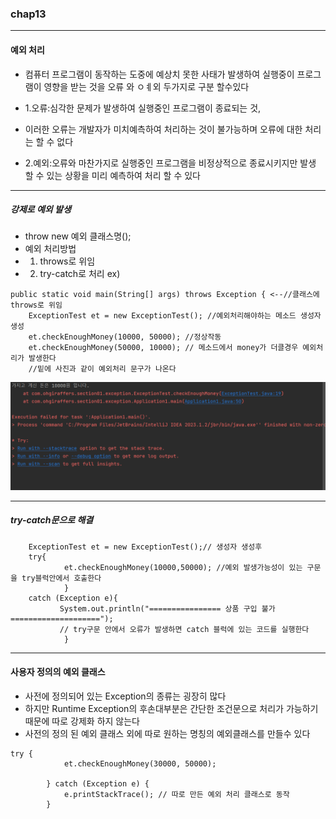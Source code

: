 ### chap13 
***
#### 예외 처리
- 컴퓨터 프로그램이 동작하는 도중에 예상치 못한 사태가 발생하여 실행중이 프로그램이 영향을 받는 것을 오류 와 ㅇㅖ외 두가지로 구분 할수있다

- 1.오류:심각한 문제가 발생하여 실행중인 프로그램이 종료되는 것,
- 이러한 오류는 개발자가 미치예측하여 처리하는 것이 불가능하며 오류에 대한 처리는 할 수 없다

- 2.예외:오류와 마찬가지로 실행중인 프로그램을 비정상적으로 종료시키지만 발생 할 수 있는 상황을 미리 예측하여 처리 할 수 있다

****
##### 강제로 예외 발생
- throw new 예외 클래스명();
- 예외 처리방법
- 1. throws로 위임
- 2. try-catch로 처리
ex)
```
public static void main(String[] args) throws Exception { <--//클래스에 throws로 위임
    ExceptionTest et = new ExceptionTest(); //예외처리해야하는 메소드 생성자 생성
    et.checkEnoughMoney(10000, 50000); //정상작동
    et.checkEnoughMoney(50000, 10000); // 메소드에서 money가 더클경우 예외처리가 발생한다
    //밑에 사진과 같이 예외처리 문구가 나온다

```
![img_1.png](img_1.png)
***
##### try-catch문으로 해결
```
	ExceptionTest et = new ExceptionTest();// 생성자 생성후
	try{
	        et.checkEnoughMoney(10000,50000); //예외 발생가능성이 있는 구문을 try블럭안에서 호출한다
	        }
	catch (Exception e){
	       System.out.println("================ 상품 구입 불가 ====================");
	       // try구문 안에서 오류가 발생하면 catch 블럭에 있는 코드를 실행한다
	        }
```
***
#### 사용자 정의의 예외 클래스
- 사전에 정의되어 있는 Exception의 종류는 굉장히 많다
- 하지만  Runtime Exception의 후손대부분은 간단한 조건문으로 처리가 가능하기 때문에 따로 강제화 하지 않는다
- 사전의 정의 된 예외 클래스 외에 따로 원하는 명칭의 예외클래스를 만들수 있다
```agsl
try {
			et.checkEnoughMoney(30000, 50000);
			
		} catch (Exception e) {
			e.printStackTrace(); // 따로 만든 예외 처리 클래스로 동작
		}
```
